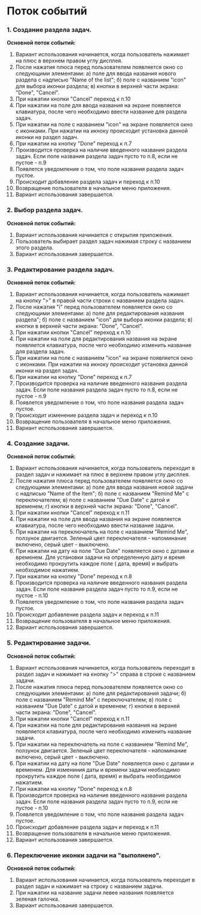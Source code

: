 # Поток событий

### 1. Создание раздела задач.
**Основной поток событий:**
1. Вариант использования начинается, когда пользователь нажимает на плюс в верхнем правом углу дисплея.
2. После нажатия плюса перед пользователем появляется окно со следующими элементами:
а) поле для ввода названия нового раздела с надписью "Name of the list";
б) поле с названием "icon" для выбора иконки раздела;
в) кнопки в верхней части экрана: "Done", "Cancel".
3. При нажатии кнопки "Cancel" переход к п.10
4. При нажатии на поле для ввода названия на экране появляется клавиатура, после чего необходимо ввести название для раздела задач.
5. При нажатии на поле с названием "icon" на экране появляется окно с иконками. При нажатии на икноку происходит установка данной иконки
на раздел задач. 
6. При нажатии на кнопку "Done" переход к п.7
7. Производится проверка на наличие введенного названия раздела задач. Если поле названия раздела задач пусто то п.8, если не пустое - п.9
8. Появлется уведомление о том, что поле названия раздела задач пустое.
9. Происходит добавление раздела задач и переход к п.10
10. Возвращение пользователя в начальное меню приложения.
11. Вариант использования завершается.

### 2. Выбор раздела задач.
**Основной поток событий:**
1. Вариант использования начинается с открытия приложения.
2. Пользователь выбирает раздел задач нажимая строку с названием этого раздела.
3. Вариант использования завершается.

### 3. Редактирование раздела задач.
**Основной поток событий:**
1. Вариант использования начинается, когда пользователь нажимает на кнопку ">" в правой части строки с названием раздела задач.
2. После нажатия "i" перед пользователем появляется окно со следующими элементами:
а) поле для редактирования названия раздела";
б) поле с названием "icon" для выбора иконки раздела;
в) кнопки в верхней части экрана: "Done", "Cancel".
3. При нажатии кнопки "Cancel" переход к п.10
4. При нажатии на поле для редактирования названия на экране появляется клавиатура, после чего необходимо изменить название для раздела задач.
5. При нажатии на поле с названием "icon" на экране появляется окно с иконками. При нажатии на икноку происходит установка данной иконки
на раздел задач. 
6. При нажатии на кнопку "Done" переход к п.7
7. Производится проверка на наличие введенного названия раздела задач. Если поле названия раздела задач пусто то п.8, если не пустое - п.9
8. Появлется уведомление о том, что поле названия раздела задач пустое.
9. Происходит изменение раздела задач и переход к п.10
10. Возвращение пользователя в начальное меню приложения.
11. Вариант использования завершается.

### 4. Создание задачи.
**Основной поток событий:**
1. Вариант использования начинается, когда пользователь переходит в раздел задач и нажимает на плюс в верхнем правом углу дисплея.
2. После нажатия плюса перед пользователем появляется окно со следующими элементами:
а) поле для ввода названия новой задачи с надписью "Name of the Item";
б) поле с названием "Remind Me" c переключателем;
в) поле с названием "Due Date" с датой и временем;
г) кнопки в верхней части экрана: "Done", "Cancel".
3. При нажатии кнопки "Cancel" переход к п.11
4. При нажатии на поле для ввода названия на экране появляется клавиатура, после чего необходимо ввести название задачи.
5. При нажатии на переключатель на поле с названием "Remind Me", ползунок двигается. Зеленый цвет переключателя - напоминание включено,
серый цвет - выключено.
6. При нажатии на дату на поле "Due Date" появляется окно с датами и временем. Для установки задачи на определенную дату и время 
необходимо прокрутить каждое поле ( дата, время) и выбрать необходимое нажатием.
7. При нажатии на кнопку "Done" переход к п.8 
8. Производится проверка на наличие введенного названия раздела задач. Если поле названия раздела задач пусто то п.9, если не пустое - п.10
9. Появлется уведомление о том, что поле названия раздела задач пустое.
10. Происходит добавление раздела задач и переход к п.11
11. Возвращение пользователя в начальное меню приложения.
12. Вариант использования завершается.

### 5. Редактирование задачи.
**Основной поток событий:**
1. Вариант использования начинается, когда пользователь переходит в раздел задач и нажимает на кнопку ">" справа в строке с названием задачи.
2. После нажатия плюса перед пользователем появляется окно со следующими элементами:
а) поле для редактирования задачи;
б) поле с названием "Remind Me" c переключателем;
в) поле с названием "Due Date" с датой и временем;
г) кнопки в верхней части экрана: "Done", "Cancel".
3. При нажатии кнопки "Cancel" переход к п.11
4. При нажатии на поле для редактирования названия на экране появляется клавиатура, после чего необходимо изменить название задачи.
5. При нажатии на переключатель на поле с названием "Remind Me", ползунок двигается. Зеленый цвет переключателя - напоминание включено,
серый цвет - выключено.
6. При нажатии на дату на поле "Due Date" появляется окно с датами и временем. Для измениния даты и времени задачи
необходимо прокрутить каждое поле ( дата, время) и выбрать необходимое нажатием.
7. При нажатии на кнопку "Done" переход к п.8 
8. Производится проверка на наличие введенного названия раздела задач. Если поле названия раздела задач пусто то п.9, если не пустое - п.10
9. Появлется уведомление о том, что поле названия раздела задач пустое.
10. Происходит добавление раздела задач и переход к п.11
11. Возвращение пользователя в начальное меню приложения.
12. Вариант использования завершается.

### 6. Переключение иконки задачи на "выполнено".
**Основной поток событий:**
1. Вариант использования начинается, когда пользователь переходит в раздел задач и нажимает на строку с названием задачи.
2. При нажатии на название задачи левее названия появляется зеленая галочка.
3. Вариант использования завершается.
